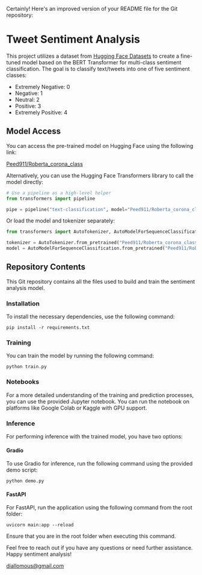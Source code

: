 Certainly! Here's an improved version of your README file for the Git repository:

# Tweet Sentiment Analysis

This project utilizes a dataset from [Hugging Face Datasets](https://huggingface.co/datasets/argilla/twitter-coronavirus) to create a fine-tuned model based on the BERT Transformer for multi-class sentiment classification. The goal is to classify text/tweets into one of five sentiment classes:

- Extremely Negative: 0
- Negative: 1
- Neutral: 2
- Positive: 3
- Extremely Positive: 4

## Model Access

You can access the pre-trained model on Hugging Face using the following link:

[Peed911/Roberta_corona_class](https://huggingface.co/Peed911/Roberta_corona_class)

Alternatively, you can use the Hugging Face Transformers library to call the model directly:

```python
# Use a pipeline as a high-level helper
from transformers import pipeline

pipe = pipeline("text-classification", model="Peed911/Roberta_corona_class")
```

Or load the model and tokenizer separately:

```python
from transformers import AutoTokenizer, AutoModelForSequenceClassification

tokenizer = AutoTokenizer.from_pretrained("Peed911/Roberta_corona_class")
model = AutoModelForSequenceClassification.from_pretrained("Peed911/Roberta_corona_class")
```

## Repository Contents

This Git repository contains all the files used to build and train the sentiment analysis model.

### Installation

To install the necessary dependencies, use the following command:

```
pip install -r requirements.txt
```

### Training

You can train the model by running the following command:

```
python train.py
```

### Notebooks

For a more detailed understanding of the training and prediction processes, you can use the provided Jupyter notebook. You can run the notebook on platforms like Google Colab or Kaggle with GPU support.

### Inference

For performing inference with the trained model, you have two options:

#### Gradio

To use Gradio for inference, run the following command using the provided demo script:

```
python demo.py
```

#### FastAPI

For FastAPI, run the application using the following command from the root folder:

```
uvicorn main:app --reload
```

Ensure that you are in the root folder when executing this command.

Feel free to reach out if you have any questions or need further assistance. Happy sentiment analysis!

diallomous@gmail.com